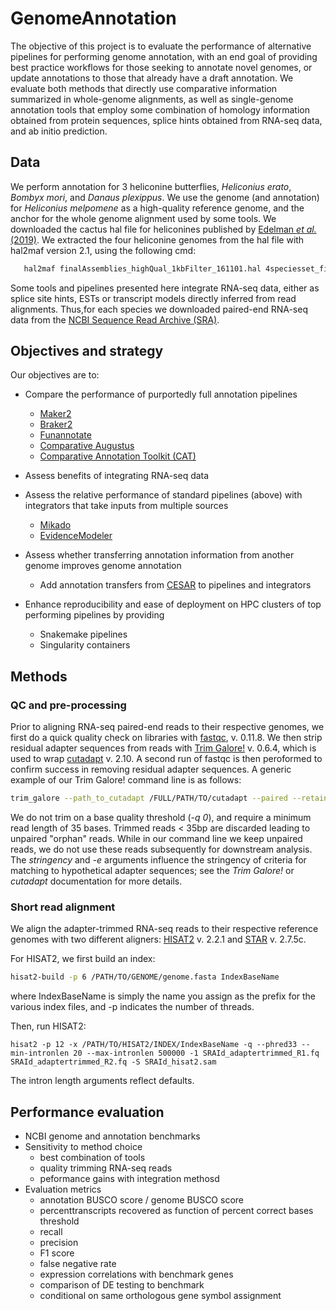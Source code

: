 # GenomeAnnotation
The objective of this project is to evaluate the performance of alternative pipelines for performing genome annotation, with an end goal of providing best practice workflows for those seeking to annotate novel genomes, or update annotations to those that already have a draft annotation. We evaluate both methods that directly use comparative information summarized in whole-genome alignments, as well as single-genome annotation tools that employ some combination of homology information obtained from protein sequences, splice hints obtained from RNA-seq data, and ab initio prediction.  

## Data
We perform annotation for 3 heliconine butterflies, *Heliconius erato*, *Bombyx mori*, and *Danaus plexippus*. We use the genome (and annotation) for *Heliconius melpomene* as a high-quality reference genome, and the anchor for the whole genome alignment used by some tools. We downloaded the cactus hal file for heliconines published by [Edelman *et al.* (2019)](https://science.sciencemag.org/content/366/6465/594). We extracted the four heliconine genomes from the hal file with hal2maf version 2.1, using the following cmd:
   
```bash
   hal2maf finalAssemblies_highQual_1kbFilter_161101.hal 4speciesset_finalAssemblies_highQual_1kbFilter_161101.hal --refGenome HmelRef --noAncestors --noDupes --targetGenomes HmelRef,Bmor,HeraRef,Dple 
```

Some tools and pipelines presented here integrate RNA-seq data, either as splice site hints, ESTs or transcript models directly inferred from read alignments. Thus,for each species we downloaded paired-end RNA-seq data from the [NCBI Sequence Read Archive (SRA)](https://www.ncbi.nlm.nih.gov/sra).

## Objectives and strategy
Our objectives are to:
* Compare the performance of purportedly full annotation pipelines
    * [Maker2](https://www.yandell-lab.org/software/maker.html)
    * [Braker2](https://github.com/Gaius-Augustus/BRAKER)
    * [Funannotate](https://github.com/nextgenusfs/funannotate)
    * [Comparative Augustus](https://github.com/Gaius-Augustus/Augustus)
    * [Comparative Annotation Toolkit (CAT)](https://github.com/ComparativeGenomicsToolkit/Comparative-Annotation-Toolkit)

* Assess benefits of integrating RNA-seq data
* Assess the relative performance of standard pipelines (above) with integrators that take inputs from multiple sources
    * [Mikado](https://github.com/EI-CoreBioinformatics/mikado)
    * [EvidenceModeler](https://evidencemodeler.github.io/)

* Assess whether transferring annotation information from another genome improves genome annotation
    * Add annotation transfers from [CESAR](https://github.com/hillerlab/CESAR) to pipelines and integrators 

* Enhance reproducibility and ease of deployment on HPC clusters of top performing pipelines by providing
    * Snakemake pipelines
    * Singularity containers

## Methods
### QC and pre-processing
Prior to aligning RNA-seq paired-end reads to their respective genomes, we first do a quick quality check on libraries with [fastqc](https://www.bioinformatics.babraham.ac.uk/projects/fastqc/), v. 0.11.8. We then strip residual adapter sequences from reads with [Trim Galore!](https://www.bioinformatics.babraham.ac.uk/projects/trim_galore/) v. 0.6.4, which is used to wrap [cutadapt](https://cutadapt.readthedocs.io/en/stable/) v. 2.10. A second run of fastqc is then peroformed to confirm success in removing residual adapter sequences. A generic example of our Trim Galore! command line is as follows:

```bash
trim_galore --path_to_cutadapt /FULL/PATH/TO/cutadapt --paired --retain_unpaired --phred33 --output_dir $(pwd)/trimmed_reads --length 35 -q 0 --stringency 5 -e 0.1 SRAId_R1.fastq SraId_R2.fastq
```
We do not trim on a base quality threshold (*-q 0*), and require a minimum read length of 35 bases. Trimmed reads < 35bp are discarded leading to unpaired "orphan" reads. While in our command line we keep unpaired reads, we do not use these reads subsequently for downstream analysis. The *stringency* and *-e* arguments influence the stringency of criteria for matching to hypothetical adapter sequences; see the *Trim Galore!* or *cutadapt* documentation for more details.

### Short read alignment
We align the adapter-trimmed RNA-seq reads to their respective reference genomes with two different aligners: [HISAT2](https://daehwankimlab.github.io/hisat2/) v. 2.2.1 and [STAR](https://github.com/alexdobin/STAR) v. 2.7.5c. 

For HISAT2, we first build an index:

```bash
hisat2-build -p 6 /PATH/TO/GENOME/genome.fasta IndexBaseName
```
where IndexBaseName is simply the name you assign as the prefix for the various index files, and -p indicates the number of threads.

Then, run HISAT2:
```
hisat2 -p 12 -x /PATH/TO/HISAT2/INDEX/IndexBaseName -q --phred33 --min-intronlen 20 --max-intronlen 500000 -1 SRAId_adaptertrimmed_R1.fq SRAId_adaptertrimmed_R2.fq -S SRAId_hisat2.sam
```

The intron length arguments reflect defaults.


## Performance evaluation
  - NCBI genome and annotation benchmarks
  - Sensitivity to method choice
    - best combination of tools
    - quality trimming RNA-seq reads
    - peformance gains with integration methosd 
  - Evaluation metrics
    - annotation BUSCO score / genome BUSCO score
    - percenttranscripts recovered as function of percent correct bases threshold
    - recall
    - precision
    - F1 score
    - false negative rate
    - expression correlations with benchmark genes
    - comparison of DE testing to benchmark
    - conditional on same orthologous gene symbol assignment

